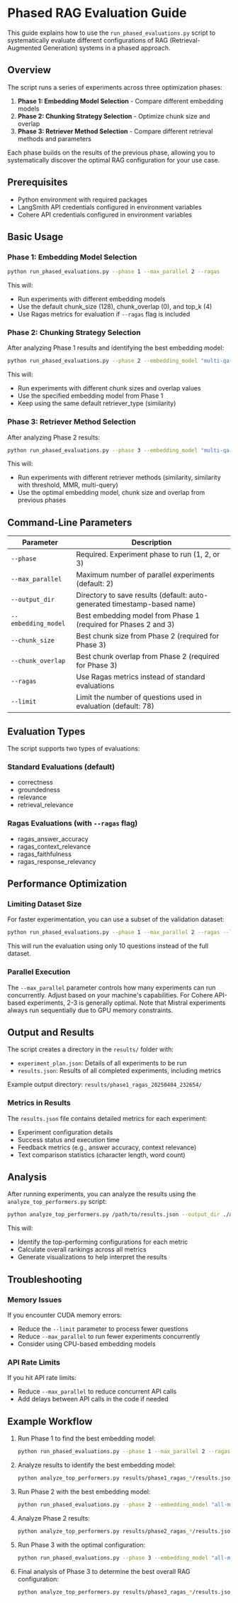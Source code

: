 # Phased RAG Evaluation Guide

This guide explains how to use the `run_phased_evaluations.py` script to systematically evaluate different configurations of RAG (Retrieval-Augmented Generation) systems in a phased approach.

## Overview

The script runs a series of experiments across three optimization phases:

1. **Phase 1: Embedding Model Selection** - Compare different embedding models
2. **Phase 2: Chunking Strategy Selection** - Optimize chunk size and overlap
3. **Phase 3: Retriever Method Selection** - Compare different retrieval methods and parameters

Each phase builds on the results of the previous phase, allowing you to systematically discover the optimal RAG configuration for your use case.

## Prerequisites

- Python environment with required packages
- LangSmith API credentials configured in environment variables
- Cohere API credentials configured in environment variables

## Basic Usage

### Phase 1: Embedding Model Selection

```bash
python run_phased_evaluations.py --phase 1 --max_parallel 2 --ragas
```

This will:
- Run experiments with different embedding models
- Use the default chunk_size (128), chunk_overlap (0), and top_k (4)
- Use Ragas metrics for evaluation if `--ragas` flag is included

### Phase 2: Chunking Strategy Selection

After analyzing Phase 1 results and identifying the best embedding model:

```bash
python run_phased_evaluations.py --phase 2 --embedding_model "multi-qa-mpnet-base-dot-v1" --max_parallel 2 --ragas
```

This will:
- Run experiments with different chunk sizes and overlap values
- Use the specified embedding model from Phase 1
- Keep using the same default retriever_type (similarity)

### Phase 3: Retriever Method Selection

After analyzing Phase 2 results:

```bash
python run_phased_evaluations.py --phase 3 --embedding_model "multi-qa-mpnet-base-dot-v1" --chunk_size 256 --chunk_overlap 50 --max_parallel 2 --ragas
```

This will:
- Run experiments with different retriever methods (similarity, similarity with threshold, MMR, multi-query)
- Use the optimal embedding model, chunk size and overlap from previous phases

## Command-Line Parameters

| Parameter | Description |
|-----------|-------------|
| `--phase` | Required. Experiment phase to run (1, 2, or 3) |
| `--max_parallel` | Maximum number of parallel experiments (default: 2) |
| `--output_dir` | Directory to save results (default: auto-generated timestamp-based name) |
| `--embedding_model` | Best embedding model from Phase 1 (required for Phases 2 and 3) |
| `--chunk_size` | Best chunk size from Phase 2 (required for Phase 3) |
| `--chunk_overlap` | Best chunk overlap from Phase 2 (required for Phase 3) |
| `--ragas` | Use Ragas metrics instead of standard evaluations |
| `--limit` | Limit the number of questions used in evaluation (default: 78) |

## Evaluation Types

The script supports two types of evaluations:

### Standard Evaluations (default)

- correctness
- groundedness
- relevance
- retrieval_relevance

### Ragas Evaluations (with `--ragas` flag)

- ragas_answer_accuracy
- ragas_context_relevance  
- ragas_faithfulness
- ragas_response_relevancy

## Performance Optimization

### Limiting Dataset Size

For faster experimentation, you can use a subset of the validation dataset:

```bash
python run_phased_evaluations.py --phase 1 --max_parallel 2 --ragas --limit 10
```

This will run the evaluation using only 10 questions instead of the full dataset.

### Parallel Execution

The `--max_parallel` parameter controls how many experiments can run concurrently. Adjust based on your machine's capabilities. For Cohere API-based experiments, 2-3 is generally optimal. Note that Mistral experiments always run sequentially due to GPU memory constraints.

## Output and Results

The script creates a directory in the `results/` folder with:

- `experiment_plan.json`: Details of all experiments to be run
- `results.json`: Results of all completed experiments, including metrics

Example output directory: `results/phase1_ragas_20250404_232654/`

### Metrics in Results

The `results.json` file contains detailed metrics for each experiment:

- Experiment configuration details
- Success status and execution time
- Feedback metrics (e.g., answer accuracy, context relevance)
- Text comparison statistics (character length, word count)

## Analysis

After running experiments, you can analyze the results using the `analyze_top_performers.py` script:

```bash
python analyze_top_performers.py /path/to/results.json --output_dir ./analysis --visualize
```

This will:
- Identify the top-performing configurations for each metric
- Calculate overall rankings across all metrics
- Generate visualizations to help interpret the results

## Troubleshooting

### Memory Issues

If you encounter CUDA memory errors:
- Reduce the `--limit` parameter to process fewer questions
- Reduce `--max_parallel` to run fewer experiments concurrently
- Consider using CPU-based embedding models

### API Rate Limits

If you hit API rate limits:
- Reduce `--max_parallel` to reduce concurrent API calls
- Add delays between API calls in the code if needed

## Example Workflow

1. Run Phase 1 to find the best embedding model:
   ```bash
   python run_phased_evaluations.py --phase 1 --max_parallel 2 --ragas --limit 20
   ```

2. Analyze results to identify the best embedding model:
   ```bash
   python analyze_top_performers.py results/phase1_ragas_*/results.json
   ```

3. Run Phase 2 with the best embedding model:
   ```bash
   python run_phased_evaluations.py --phase 2 --embedding_model "all-mpnet-base-v2" --max_parallel 2 --ragas --limit 20
   ```

4. Analyze Phase 2 results:
   ```bash
   python analyze_top_performers.py results/phase2_ragas_*/results.json
   ```

5. Run Phase 3 with the optimal configuration:
   ```bash
   python run_phased_evaluations.py --phase 3 --embedding_model "all-mpnet-base-v2" --chunk_size 512 --chunk_overlap 50 --max_parallel 2 --ragas --limit 20
   ```

6. Final analysis of Phase 3 to determine the best overall RAG configuration:
   ```bash
   python analyze_top_performers.py results/phase3_ragas_*/results.json --output_dir ./final_analysis --visualize
   ```